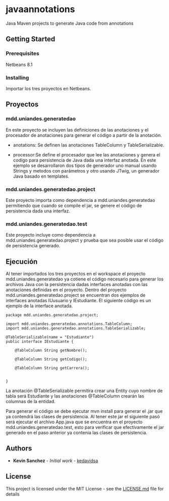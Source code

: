 # javaannotations
Java Maven projects to generate Java code from annotations


## Getting Started

### Prerequisites
Netbeans 8.1

### Installing
Importar los tres proyectos en Netbeans.

## Proyectos
### mdd.uniandes.generatedao
En este proyecto se incluyen las definiciones de las anotaciones y el procesador de anotaciones para generar el código a partir de la anotación.

* anotations: Se definen las anotaciones TableColumn y TableSerializable.

* processor:Se define el procesador que lee las anotaciones y genera el codigo para persistencia de Java dada una interfaz anotada. En este ejemplo se desarrollaron dos tipos de generador uno manual usando Strings y metodos con parámetros y otro usando JTwig, un generador Java basado en templates.

### mdd.uniandes.generatedao.project
Este proyecto importa como dependencia a mdd.uniandes.generatedao permitiendo que cuando se compile el jar, se genere el código de persistencia dada una interfaz.

### mdd.uniandes.generatedao.test
Este proyecto incluye como dependencia a mdd.uniandes.generatedao.project y prueba que sea posible usar el código de persistencia generado.

## Ejecución
Al tener importados los tres proyectos en el workspace el proyecto mdd.uniandes.generatedao ya cotiene el código necesario para generar los archivos Java con la persistencia dadas interfaces anotadas con las anotaciones definidas en el proyecto. Dentro del proyecto mdd.uniandes.generatedao.project se encuentran dos ejemplos de interfaces anotadas IUusuario y IEstudiante. El siguiente código es un ejemplo de la interface anotada.

```
package mdd.uniandes.generatedao.project;

import mdd.uniandes.generatedao.annotations.TableColumn;
import mdd.uniandes.generatedao.annotations.TableSerializable;

@TableSerializable(name = "Estudiante")
public interface IEstudiante {
	
	@TableColumn String getNombre();
	
	@TableColumn String getCodigo();
	
	@TableColumn String getCarrera();
	

}
```
La anotación @TableSerializable permitira crear una Entity cuyo nombre de tabla será Estudiante y las anotaciones @TableColumn crearán las columnas de la entidad. 

Para generar el código se debe ejecutar mvn install para generar el .jar que ya contendrá las clases de persistencia. Al tener este jar el siguiente pasó será ejecutar el archivo App.java que se encuentra en el proyecto mdd.uniandes.generatedao.test, esto para verificar que efectivamente el jar generado en el paso anterior ya contenia las clases de persistencia.

## Authors

* **Kevin Sanchez** - *Initial work* - [kedavidsa](https://github.com/kedavidsa)

## License

This project is licensed under the MIT License - see the [LICENSE.md](LICENSE.md) file for details
